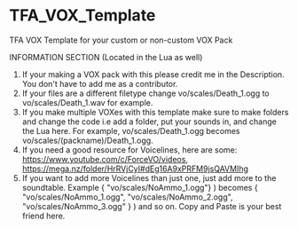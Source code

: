 # TFA_VOX_Template
TFA VOX Template for your custom or non-custom VOX Pack

INFORMATION SECTION (Located in the Lua as well)
1. If your making a VOX pack with this please credit me in the Description. You don't have to add me as a contributor.
2. If your files are a different filetype change vo/scales/Death_1.ogg to vo/scales/Death_1.wav for example.
3. If you make multiple VOXes with this template make sure to make folders and change the code i.e add a folder, put your sounds in, and change the Lua here. For example, vo/scales/Death_1.ogg becomes vo/scales/(packname)/Death_1.ogg.
4. If you need a good resource for Voicelines, here are some: https://www.youtube.com/c/ForceVO/videos, https://mega.nz/folder/HrRVjCyI#dEg16A9xPRFM9jsQAVMIhg
5. If you want to add more Voicelines than just one, just add more to the soundtable. Example { "vo/scales/NoAmmo_1.ogg"} ) becomes { "vo/scales/NoAmmo_1.ogg", "vo/scales/NoAmmo_2.ogg", "vo/scales/NoAmmo_3.ogg" } ) and so on. Copy and Paste is your best friend here.
